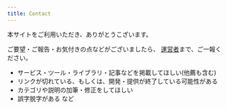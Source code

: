 ```yaml
---
title: Contact
---
```


本サイトをご利用いただき、ありがとうこざいます。

ご要望・ご報告・お気付きの点などがございましたら、 [運営者](https://twitter.com/k_hiro1818)まで、ご一報ください。

  - サービス・ツール・ライブラリ・記事などを掲載してほしい(他薦も含む)
  - リンクが切れている、もしくは、開発・提供が終了している可能性がある
  - カテゴリや説明の加筆・修正をしてほしい
  - 誤字脱字がある  など
